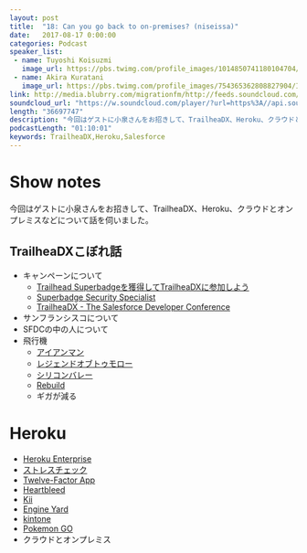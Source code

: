 ```yaml
---
layout: post
title:  "18: Can you go back to on-premises? (niseissa)"
date:   2017-08-17 0:00:00
categories: Podcast
speaker_list:
 - name: Tuyoshi Koisuzmi
   image_url: https://pbs.twimg.com/profile_images/1014850741180104704/qP-v3_9L_400x400.jpg
 - name: Akira Kuratani
   image_url: https://pbs.twimg.com/profile_images/754365362808827904/Ig84TgbE_400x400.jpg
link: http://media.blubrry.com/migrationfm/http://feeds.soundcloud.com/stream/338680796-migrationfm-18-can-you-go-back-to-on-premises-niseissa.mp3
soundcloud_url: "https://w.soundcloud.com/player/?url=https%3A//api.soundcloud.com/tracks/338680796&amp;color=ff5500&amp;auto_play=false&amp;hide_related=false&amp;show_comments=true&amp;show_user=true&amp;show_reposts=false"
length: "36697747"
description: "今回はゲストに小泉さんをお招きして、TrailheaDX、Heroku、クラウドとオンプレミスなどについて話を伺いました。"
podcastLength: "01:10:01"
keywords: TrailheaDX,Heroku,Salesforce
---
```


# Show notes

今回はゲストに小泉さんをお招きして、TrailheaDX、Heroku、クラウドとオンプレミスなどについて話を伺いました。

## TrailheaDXこぼれ話
- キャンペーンについて
  - [Trailhead Superbadgeを獲得してTrailheaDXに参加しよう](https://developer.salesforce.com/events/templates/trailhead_jp_springcampaign_2017)
  - [Superbadge Security Specialist](https://trailhead.salesforce.com/ja/super_badges/superbadge_security)
  - [TrailheaDX - The Salesforce Developer Conference](https://developer.salesforce.com/trailheadx)
- サンフランシスコについて
- SFDCの中の人について
- 飛行機
  - [アイアンマン](https://www.happyon.jp/iron-man-2008)
  - [レジェンドオブトゥモロー](https://www.happyon.jp/legends-of-tomorrow)
  - [シリコンバレー](https://www.happyon.jp/silicon-valley-2014)
  - [Rebuild](https://rebuild.fm)
  - ギガが減る

# Heroku
- [Heroku Enterprise](https://www.heroku.com/enterprise)
- [ストレスチェック](http://www.armg.jp/mhlw/index.html)
- [Twelve-Factor App](https://12factor.net/ja/)
- [Heartbleed](https://ja.wikipedia.org/wiki/%E3%83%8F%E3%83%BC%E3%83%88%E3%83%96%E3%83%AA%E3%83%BC%E3%83%89)
- [Kii](https://jp.kii.com/)
- [Engine Yard](http://www.engineyard.co.jp/)
- [kintone](https://kintone.cybozu.com/jp/)
- [Pokemon GO](http://www.pokemongo.jp/)
- クラウドとオンプレミス
